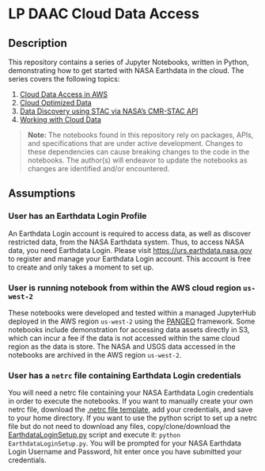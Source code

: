 # LP DAAC Cloud Data Access

## Description

This repository contains a series of Jupyter Notebooks, written in Python, demonstrating how to get started with NASA Earthdata in the cloud. The series covers the following topics:  
1. [Cloud Data Access in AWS](https://nbviewer.jupyter.org/github/amfriesz/lpdaac_cloud_data_access/blob/main/notebooks/Topic_1__AWS_Data_Access.ipynb)
2. [Cloud Optimized Data](https://nbviewer.jupyter.org/github/amfriesz/lpdaac_cloud_data_access/blob/main/notebooks/Topic_2__Cloud_Optimized_Data.ipynb)
3. [Data Discovery using STAC via NASA’s CMR-STAC API](https://nbviewer.jupyter.org/github/amfriesz/lpdaac_cloud_data_access/blob/main/notebooks/Topic_3__Data_Discovery_STAC_CMR-STAC_API.ipynb)
4. [Working with Cloud Data](https://nbviewer.jupyter.org/github/amfriesz/lpdaac_cloud_data_access/blob/main/notebooks/Topic_4__Data_Proximate_Compute.ipynb)

> **Note:** The notebooks found in this repository rely on packages, APIs, and specifications that are under active development. Changes to these dependencies can cause breaking changes to the code in the notebooks. The author(s) will endeavor to update the notebooks as changes are identified and/or encountered.

## Assumptions

### User has an Earthdata Login Profile

An Earthdata Login account is required to access data, as well as discover restricted data, from the NASA Earthdata system. Thus, to access NASA data, you need Earthdata Login. Please visit <https://urs.earthdata.nasa.gov> to register and manage your Earthdata Login account. This account is free to create and only takes a moment to set up.  

### User is running notebook from within the AWS cloud region `us-west-2`

These notebooks were developed and tested within a managed JupyterHub deployed in the AWS region `us-west-2` using the [PANGEO](https://pangeo.io/) framework. Some notebooks include demonstration for accessing data assets directly in S3, which can incur a fee if the data is not accessed within the same cloud region as the data is store. The NASA and USGS data accessed in the notebooks are archived in the AWS region `us-west-2`.  

### User has a `netrc` file containing Earthdata Login credentials

You will need a netrc file containing your NASA Earthdata Login credentials in order to execute the notebooks. If you want to manually create your own netrc file, download the [.netrc file template](https://git.earthdata.nasa.gov/projects/LPDUR/repos/daac_data_download_python/browse/.netrc), add your credentials, and save to your home directory. If you want to use the python script to set up a netrc file but do not need to download any files, copy/clone/download the [EarthdataLoginSetup.py](https://git.earthdata.nasa.gov/projects/LPDUR/repos/daac_data_download_python/browse/EarthdataLoginSetup.py) script and execute it: `python EarthdataLoginSetup.py`. You will be prompted for your NASA Earthdata Login Username and Password, hit enter once you have submitted your credentials.  
 